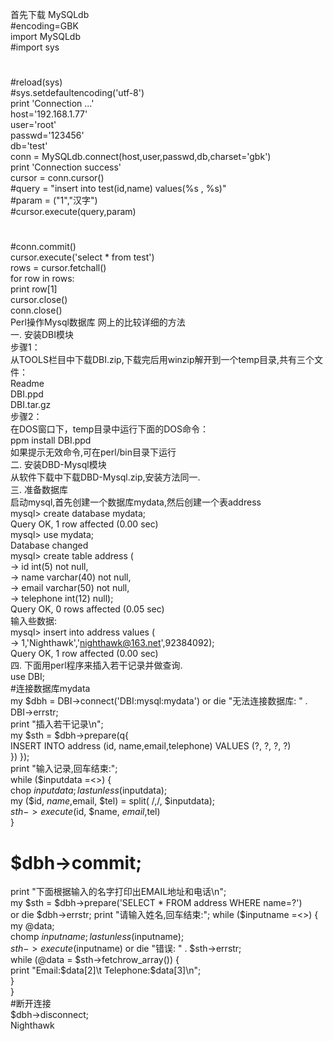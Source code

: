 首先下载 MySQLdb  
#encoding=GBK  
import MySQLdb  
#import sys  
#  
#reload(sys)  
#sys.setdefaultencoding('utf-8')  
print 'Connection ...'  
host='192.168.1.77'  
user='root'  
passwd='123456'  
db='test'  
conn = MySQLdb.connect(host,user,passwd,db,charset='gbk')  
print 'Connection success'  
cursor = conn.cursor()  
#query = "insert into test(id,name) values(%s , %s)"  
#param = ("1","汉字")  
#cursor.execute(query,param)  
#  
#conn.commit()  
cursor.execute('select * from test')  
rows = cursor.fetchall()  
for row in rows:  
print row[1]  
cursor.close()  
conn.close()  
Perl操作Mysql数据库 网上的比较详细的方法  
一. 安装DBI模块  
步骤1：  
从TOOLS栏目中下载DBI.zip,下载完后用winzip解开到一个temp目录,共有三个文件：  
Readme  
DBI.ppd  
DBI.tar.gz  
步骤2：  
在DOS窗口下，temp目录中运行下面的DOS命令：  
ppm install DBI.ppd  
如果提示无效命令,可在perl/bin目录下运行  
二. 安装DBD-Mysql模块  
从软件下载中下载DBD-Mysql.zip,安装方法同一.  
三. 准备数据库  
启动mysql,首先创建一个数据库mydata,然后创建一个表address  
mysql> create database mydata;  
Query OK, 1 row affected (0.00 sec)  
mysql> use mydata;  
Database changed  
mysql> create table address (  
-> id int(5) not null,   
-> name varchar(40) not null,   
-> email varchar(50) not null,   
-> telephone int(12) null);   
Query OK, 0 rows affected (0.05 sec)  
输入些数据:  
mysql> insert into address values (  
-> 1,'Nighthawk','nighthawk@163.net',92384092);   
Query OK, 1 row affected (0.00 sec)  
四. 下面用perl程序来插入若干记录并做查询.  
use DBI;  
#连接数据库mydata  
my $dbh = DBI->connect('DBI:mysql:mydata') or die "无法连接数据库: " . DBI->errstr;  
print "插入若干记录\n";  
my $sth = $dbh->prepare(q{  
INSERT INTO address (id, name,email,telephone) VALUES (?, ?, ?, ?)  
}) });  
print "输入记录,回车结束:";  
while ($inputdata =<>) {  
chop $inputdata;  
last unless($inputdata);  
my ($id, $name,$email, $tel) = split( /,/, $inputdata);  
$sth->execute($id, $name, $email,$tel)  
}  
# $dbh->commit;  
print "下面根据输入的名字打印出EMAIL地址和电话\n";  
my $sth = $dbh->prepare('SELECT * FROM address WHERE name=?')  
or die $dbh->errstr;  
print "请输入姓名,回车结束:";  
while ($inputname =<>) {  
my @data;  
chomp $inputname;  
last unless($inputname);  
$sth->execute($inputname) or die "错误: " . $sth->errstr;  
while (@data = $sth->fetchrow_array()) {  
print "Email:$data[2]\t Telephone:$data[3]\n";  
}  
}  
#断开连接  
$dbh->disconnect;  
Nighthawk  

